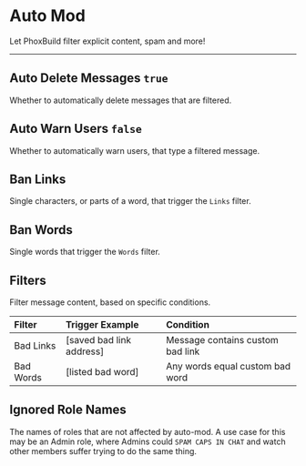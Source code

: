 # Auto Mod
Let PhoxBuild filter explicit content, spam and more!

---

## Auto Delete Messages `true`
Whether to automatically delete messages that are filtered.

## Auto Warn Users `false`
Whether to automatically warn users, that type a filtered message.

## Ban Links
Single characters, or parts of a word, that trigger the `Links` filter.

## Ban Words
Single words that trigger the `Words` filter.

## Filters
Filter message content, based on specific conditions.

| Filter             | Trigger Example                          | Condition
|:-------------------|:-----------------------------------------|:-------------------------------------------|
| Bad Links          | [saved bad link address]                         | Message contains custom bad link
| Bad Words          | [listed bad word]                                      | Any words equal custom bad word

## Ignored Role Names
The names of roles that are not affected by auto-mod.
A use case for this may be an Admin role, where Admins could `SPAM CAPS IN CHAT` and watch other members suffer trying to do the same thing.